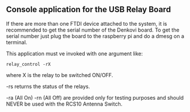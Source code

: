 Console application for the USB Relay Board
-------------------------------------------

If there are more than one FTDI device attached to the system, it is recommended to get the serial number of the Denkovi board. To get the serial number just plug the board to the raspberry pi and do a dmesg on a terminal. 

This application must ve invoked with one argument like:

    relay_control -rX

where X is the relay to be switched ON/OFF.

-rs returns the status of the relays.

-ra (All On) -rn (All Off) are provided only for testing purposes and should NEVER be used with the RCS10 Antenna Switch. 
